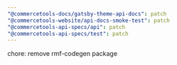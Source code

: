 ```yaml
---
"@commercetools-docs/gatsby-theme-api-docs": patch
"@commercetools-website/api-docs-smoke-test": patch
"@commercetools-api-specs/api": patch
"@commercetools-api-specs/test": patch
---
```


chore: remove rmf-codegen package
